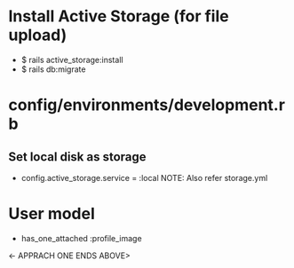 # Install Active Storage (for file upload)

- $ rails active_storage:install
- $ rails db:migrate


# config/environments/development.rb

## Set local disk as storage
- config.active_storage.service  = :local
NOTE: Also refer storage.yml

# User model

- has_one_attached :profile_image


<- APPRACH ONE ENDS ABOVE>








